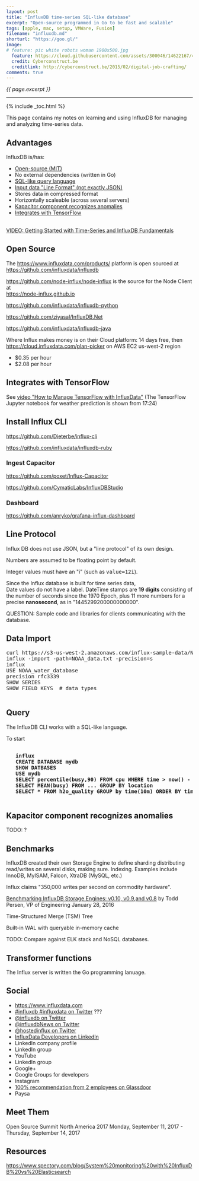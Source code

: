 ```yaml
---
layout: post
title: "InfluxDB time-series SQL-like database"
excerpt: "Open-source programmed in Go to be fast and scalable"
tags: [apple, mac, setup, VMWare, Fusion]
filename: "influxdb.md"
shorturl: "https://goo.gl/"
image:
# feature: pic white robots woman 1900x500.jpg
  feature: https://cloud.githubusercontent.com/assets/300046/14622167/45abd918-0585-11e6-8537-a58e0b55e3ec.jpg
  credit: Cyberconstruct.be
  creditlink: http://cyberconstruct.be/2015/02/digital-job-crafting/
comments: true
---
```

<i>{{ page.excerpt }}</i>
<hr />

{% include _toc.html %}

This page contains my notes on learning and using InfluxDB for managing and analyzing time-series data.

## Advantages

InfluxDB is/has:

   * <a href="#OpenSource">Open-source (MIT)</a>
   * No external dependencies (written in Go)
   * <a href="#Query">SQL-like query language</a>
   * <a href="#LineProtocol">Input data "Line Format" (not exactly JSON)</a>
   * Stores data in compressed format
   * Horizontally scaleable (across several servers)
   * <a href="#Anomalies">Kapacitor component recognizes anomalies</a>
   * <a href="#TensorFlow">Integrates with TensorFlow</a>
   <br /><br />

<a target="_blank" href="https://vimeo.com/158285230">
VIDEO: Getting Started with Time-Series and InfluxDB Fundamentals</a>


<a name="OpenSource"></a>

## Open Source

The https://www.influxdata.com/products/
platform is open sourced at<br />
<a target="_blank" href="https://github.com/influxdata/influxdb">
https://github.com/influxdata/influxdb</a>

<a target="_blank" href="https://github.com/node-influx/node-influx">
https://github.com/node-influx/node-influx</a> is the source for the Node Client at<br />
<a target="_blank" href="https://node-influx.github.io/">
https://node-influx.github.io</a>

https://github.com/influxdata/influxdb-python

https://github.com/ziyasal/InfluxDB.Net

https://github.com/influxdata/influxdb-java




Where Influx makes money is on their Cloud platform:
14 days free, then https://cloud.influxdata.com/plan-picker
on AWS EC2 us-west-2 region

- $0.35 per hour
- $2.08 per hour




<a name="TensorFlow"></a>

## Integrates with TensorFlow

See <a target="_blank" href="https://vimeo.com/202289126">
   video "How to Manage TensorFlow with InfluxData"</a>
   (The TensorFlow Jupyter notebook for weather prediction is shown from 17:24)



## Install Influx CLI

https://github.com/Dieterbe/influx-cli


https://github.com/influxdata/influxdb-ruby


### Ingest Capacitor

https://github.com/poxet/Influx-Capacitor

https://github.com/CymaticLabs/InfluxDBStudio


### Dashboard

https://github.com/anryko/grafana-influx-dashboard


<a name="LineProtocol"></a>

## Line Protocol 

Influx DB does not use JSON, but a "line protocol" of its own design.

Numbers are assumed to be floating point by default. 

Integer values must have an "i" (such as <tt>value=12i</tt>).

Since the Influx database is built for time series data,<br />
Date values do not have a label. 
DateTime stamps are <strong>19 digits</strong> consisting of the number of seconds since the 1970 Epoch,
plus 11 more numbers for a precise <strong>nanosecond</strong>, as in "1445299200000000000".

QUESTION: Sample code and libraries for clients communicating with the database.


<a name="DataImport"></a>

## Data Import

   <pre>
curl https://s3-us-west-2.amazonaws.com/influx-sample-data/NOAA.txt > NOAA_data.txt
influx -import -path=NOAA_data.txt -precision=s
influx
USE NOAA_water_database
precision rfc3339
SHOW SERIES
SHOW FIELD KEYS  # data types
   </pre>


<a name="Query"></a>

## Query

The InfluxDB CLI works with a SQL-like language.

To start

   <pre><strong>
   influx
   CREATE DATABASE mydb
   SHOW DATBASES
   USE mydb
   SELECT percentile(busy,90) FROM cpu WHERE time > now() - 1h
   SELECT MEAN(busy) FROM ... GROUP BY location
   SELECT * FROM h2o_quality GROUP by time(10m) ORDER BY time DESC LIMIT 4 WHERE time > now() - 1h
   </strong></pre>


<a name="Anomalies"></a>

## Kapacitor component recognizes anomalies

TODO: ?


## Benchmarks

InfluxDB created their own Storage Engine to define sharding distributing read/writes on several disks,
making sure. Indexing. Examples include InnoDB, MyISAM, Falcon, XtraDB (MySQL, etc.)

Influx claims "350,000 writes per second on commodity hardware".

<a target="_blank" href="https://vimeo.com/153802549">
Benchmarking InfluxDB Storage Engines: v0.10, v0.9,and v0.8</a>
by Todd Persen, VP of Engineering January 28, 2016

Time-Structured Merge (TSM) Tree

Built-in WAL with queryable in-memory cache

TODO: Compare against ELK stack and NoSQL databases.


## Transformer functions

The Influx server is written the Go programming lanuage.


## Social

- <a target="_blank" href="https://www.influxdata.com/">https://www.influxdata.com</a>
- <a target="_blank" href="https://twitter.com/#InfluxDB">#influxdb #influxdata on Twitter</a> ???
- <a target="_blank" href="https://twitter.com/InfluxDB">@influxdb on Twitter</a>
- <a target="_blank" href="https://twitter.com/InfluxDBNews">@influxdbNews on Twitter</a>
- <a target="_blank" href="https://twitter.com/hostedInflux">@hostedinflux on Twitter</a>
- <a target="_blank" href="https://www.linkedin.com/groups/7001926/profile">InfluxData Developers on LinkedIn</a>
- LinkedIn company profile
- LinkedIn group
- YouTube
- LinkedIn group
- Google+
- Google Groups for developers
- Instagram
- <a target="_blank" href="https://www.glassdoor.com/Overview/Working-at-InfluxData-EI_IE1402855.11,21.htm"> 100% recommendation from 2 employees on Glassdoor</a>
- Paysa


## Meet Them

Open Source Summit North America 2017
Monday, September 11, 2017 - Thursday, September 14, 2017


## Resources

https://www.spectory.com/blog/System%20monitoring%20with%20InfluxDB%20vs%20Elasticsearch

